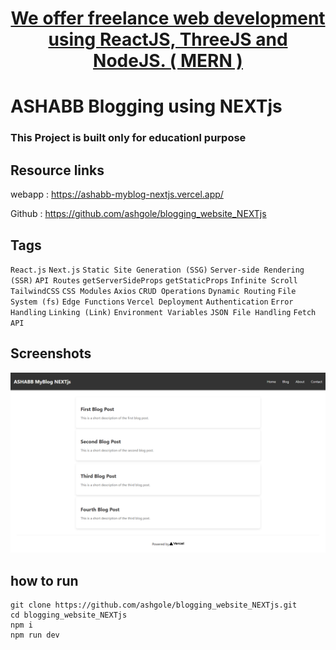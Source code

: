 <h1 align='center'>
<a href="https://ashabb.netlify.app/" target="_blank">  We offer freelance web development using ReactJS, ThreeJS and NodeJS. ( MERN )</a>
</h1>

# ASHABB Blogging using NEXTjs

### This Project is built only for educationl purpose

## Resource links

webapp : <a href="https://ashabb-myblog-nextjs.vercel.app/" target="_blank">https://ashabb-myblog-nextjs.vercel.app/</a>

Github : <a href="https://github.com/ashgole/blogging_website_NEXTjs" target="_blank">https://github.com/ashgole/blogging_website_NEXTjs</a>

## Tags

`React.js` `Next.js` `Static Site Generation (SSG)` `Server-side Rendering (SSR)` `API Routes` `getServerSideProps` `getStaticProps` `Infinite Scroll` `TailwindCSS` `CSS Modules` `Axios` `CRUD Operations` `Dynamic Routing` `File System (fs)` `Edge Functions` `Vercel Deployment` `Authentication` `Error Handling` `Linking (Link)` `Environment Variables` `JSON File Handling` `Fetch API`

## Screenshots

![Signup 1](https://github.com/ashgole/blogging_website_NEXTjs/blob/main/screenshots/1.png)

## how to run

```
git clone https://github.com/ashgole/blogging_website_NEXTjs.git
cd blogging_website_NEXTjs
npm i
npm run dev
```
